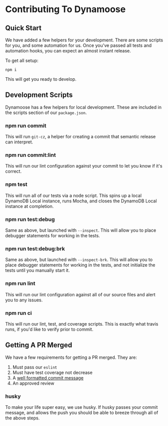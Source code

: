 # Contributing To Dynamoose

## Quick Start

We have added a few helpers for your development. There are some scripts for you, and some automation for us. Once you've passed all tests and automation hooks, you can expect an almost instant release.

To get all setup:

    npm i

This will get you ready to develop.

## Development Scripts

Dynamoose has a few helpers for local development. These are included in the scripts section of our `package.json`.

### npm run commit

This will run `git-cz`, a helper for creating a commit that semantic release can interpret.

### npm run commit:lint

This will run our lint configuration against your commit to let you know if it's correct.

### npm test

This will run all of our tests via a node script. This spins up a local DynamoDB Local instance, runs Mocha, and closes the DynamoDB Local instance at completion.

### npm run test:debug

Same as above, but launched with `--inspect`. This will allow you to place debugger statements for working in the tests.

### npm run test:debug:brk

Same as above, but launched with `--inspect-brk`. This will allow you to place debugger statements for working in the tests, and not initialize the tests until you manually start it.

### npm run lint

This will run our lint configuration against all of our source files and alert you to any issues.

### npm run ci

This will run our lint, test, and coverage scripts. This is exactly what travis runs, if you'd like to verify prior to commit.

## Getting A PR Merged

We have a few requirements for getting a PR merged. They are:

  1. Must pass our `eslint`
  2. Must have test coverage not decrease
  3. A [well formatted commit message](#npm-run-commit)
  4. An approved review

### husky

To make your life super easy, we use husky. If husky passes your commit message, and allows the push you should be able to breeze through all of the above steps.
